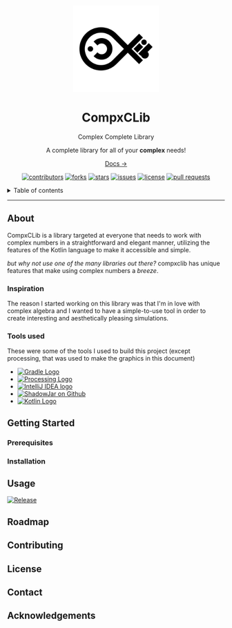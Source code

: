 <div id="top"></div>

<div align=center>
<img src="https://github.com/KanwiNeko/compxclib/blob/main/assets/Repo%20Icon.png?raw=true" alt="Repository Icon" width="200">
<h1> <b>CompxCLib</b> </h1>
Complex Complete Library
<br/>
<!-- Description  -->

A complete library for all of your <b>complex</b> needs!

<a href="https://github.com/KanwiNeko/compxclib/wiki">Docs →</a>
<br/>

[![contributors][Contributors]][Contributors-url]
[![forks][Forks]][Forks-url]
[![stars][Stars]][Stars-url]
[![issues][Issues]][Issues-url]
[![license][License]][License-url]
[![pull requests][PullRequests]][PullRequests-url]

</div>

<details>
    <summary>Table of contents</summary>
        <ol>
            <li><a href="#About">About</a></li>
                <ul>
                    <li><a href="#Inspiration">Inspiration</a></li>
                    <li><a href="#Tools used">Tools used</a></li>
                </ul>
            <li><a href="#Getting Started">Getting Started</a></li>
                <ul>
                    <li><a href="#Prerequisites">Prerequisites</a></li>
                    <li><a href="#Installation">Installation</a></li>
                </ul>
            <li><a href="#Usage">Usage</a></li>
            <li><a href="#Roadmap">Roadmap</a></li>
            <li><a href="#Contributing">Contributing</a></li>
            <li><a href="#License">License</a></li>
            <li><a href="#Contact">Contact</a></li>
            <li><a href="#Acknowledgements">Acknowledgements</a></li>
        </ol>
</details>

---

## About

<!--
<div align="center">

<img src="https://raw.githubusercontent.com/KanwiNeko/compxclib/main/assets/Graphs/1.png" alt="Graph of a complex function" width="200">
<img src="https://raw.githubusercontent.com/KanwiNeko/compxclib/main/assets/Graphs/2.png" alt="Graph of a complex function" width="200">
<img src="https://raw.githubusercontent.com/KanwiNeko/compxclib/main/assets/Graphs/3.png" alt="Graph of a complex function" width="200">

</div>
-->

CompxCLib is a library targeted at everyone that needs to work with complex numbers in a straightforward and elegant manner, utilizing the features of the Kotlin language to make it accessible and simple.

*but why not use one of the many libraries out there?* compxclib has unique features that make using complex numbers a *breeze*.
### Inspiration
The reason I started working on this library was that I'm in love with complex algebra and I wanted to have a simple-to-use tool in order to create interesting and aesthetically pleasing simulations.
### Tools used
These were some of the tools I used to build this project (except processing, that was used to make the graphics in this document)

 - [![Gradle Logo][GradleIMG]][Gradle]
 - [![Processing Logo][ProcessingIMG]][Processing]
 - [![IntelliJ IDEA logo][IntelliJIMG]][Idea]
 - [![ShadowJar on Github][ShadowJarIMG]][ShadowJar]
 - [![Kotlin Logo][KotlinIMG]][Kotlin]

## Getting Started
### Prerequisites
### Installation
## Usage

[![Release](https://jitpack.io/v/kanwineko/compxclib.svg?style=flat-square)](https://jitpack.io/#kanwineko/compxclib)

## Roadmap
## Contributing
## License
## Contact
## Acknowledgements

<!-- LINKS AND IMAGES -->

[Contributors]: https://img.shields.io/github/contributors/KanwiNeKo/compxclib?color=blue&style=for-the-badge
[Forks]: https://img.shields.io/github/forks/kanwineko/compxclib?style=for-the-badge
[Stars]: https://img.shields.io/github/stars/kanwineko/compxclib?style=for-the-badge
[Issues]: https://img.shields.io/github/issues/kanwineko/compxclib?style=for-the-badge
[License]: https://img.shields.io/github/license/kanwineko/compxclib?style=for-the-badge
[PullRequests]: https://img.shields.io/github/issues-pr/kanwineko/compxclib?style=for-the-badge

[Contributors-url]: https://github.com/KanwiNeko/compxclib/graphs/contributors
[Forks-url]: https://github.com/KanwiNeko/compxclib/network/members
[Stars-url]: https://github.com/KanwiNeko/compxclib
[Issues-url]: https://github.com/KanwiNeko/compxclib/issues
[License-url]: https://mit-license.org/
[PullRequests-url]: https://github.com/KanwiNeko/compxclib/pulls

[README-inspiration]: https://github.com/othneildrew/Best-README-Template
[Gradle]: https://gradle.org/
[Processing]: https://processing.org/
[Idea]: https://www.jetbrains.com/idea/
[ShadowJar]: https://github.com/johnrengelman/shadow
[Kotlin]: https://kotlinlang.org/

[GradleIMG]: https://img.shields.io/static/v1?label=&message=Gradle&color=lightgray&logo=Gradle&style=flat-square
[ProcessingIMG]: https://img.shields.io/static/v1?label=&message=Processing&color=4d4d4d&logo=ProcessingFoundation&style=flat-square
[IntelliJIMG]: https://img.shields.io/static/v1?label=&message=IntelliJIDEA&color=000000&logo=IntelliJIDEA&style=flat-square
[ShadowJarIMG]: https://img.shields.io/static/v1?label=&message=ShadowJar&color=gray&logo=GitHub&style=flat-square
[KotlinIMG]:https://img.shields.io/static/v1?label=&message=Kotlin&color=FF3850&logo=kotlin&style=flat-square
